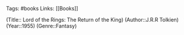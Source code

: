 Tags: #books
Links: [[Books]]

(Title:: Lord of the Rings: The Return of the King)
(Author::J.R.R Tolkien)
(Year::1955)
(Genre::Fantasy)









